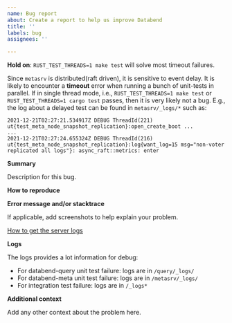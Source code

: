 ```yaml
---
name: Bug report
about: Create a report to help us improve Databend
title: ''
labels: bug
assignees: ''

---
```


**Hold on**: `RUST_TEST_THREADS=1 make test` will solve most timeout failures.

Since `metasrv` is distributed(raft driven), it is sensitive to event delay.
It is likely to encounter a **timeout** error when running a bunch of unit-tests in parallel.
If in single thread mode, i.e., `RUST_TEST_THREADS=1 make test` or `RUST_TEST_THREADS=1 cargo test` passes, 
then it is very likely not a bug. E.g., the log about a delayed test can be found in
`metasrv/_logs/*` such as:

```
2021-12-21T02:27:21.534917Z DEBUG ThreadId(221) ut{test_meta_node_snapshot_replication}:open_create_boot ...
...
2021-12-21T02:27:24.655324Z DEBUG ThreadId(216) ut{test_meta_node_snapshot_replication}:log{want_log=15 msg="non-voter replicated all logs"}: async_raft::metrics: enter
```

**Summary**

Description for this bug.

**How to reproduce**

**Error message and/or stacktrace**

If applicable, add screenshots to help explain your problem.

[How to get the server logs](https://databend.rs/development/how-to-get-server-logs/)

**Logs**

The logs provides a lot information for debug:
- For databend-query unit test failure: logs are in `/query/_logs/`
- For databend-meta unit test failure: logs are in `/metasrv/_logs/`
- For integration test failure: logs are in `/_logs*`

**Additional context**

Add any other context about the problem here.
